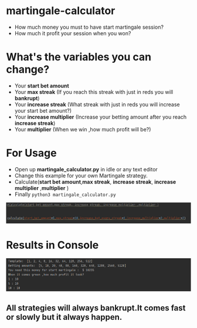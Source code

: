 
# martingale-calculator

- How much money you must to have start martingale session?
- How much it profit your session when you won?


# What's the variables you can change?

- Your **start bet amount** 
- Your **max streak** (If you reach this streak with just in reds you will **bankrupt**)
- Your **increase streak** (What streak with just in reds you will increase your start bet amount?)
- Your **increase multiplier** (Increase your betting amount after you reach **increase streak**)
- Your **multiplier** (When we win ,how much profit will be?)

# For Usage

- Open up **martingale_calculator.py** in idle or any text editor
- Change this example for your own Martingale  strategy.
- Calculate(**start bet amount**,**max streak**, **increase streak**, **increase multiplier** ,**multiplier** )
- Finally `python3 martingale_calculator.py`

![Example_1](https://github.com/Alperengozum/martingale-calculator/blob/master/working_example_1.PNG)
# Results in Console
![Example_2](https://github.com/Alperengozum/martingale-calculator/blob/master/working_example_2.PNG)



## All strategies will always bankrupt.It comes fast or slowly but it always happen.
